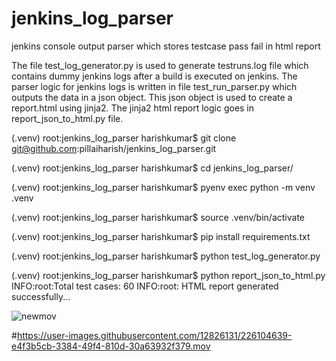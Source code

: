 # jenkins_log_parser
jenkins console output parser which stores testcase pass fail in html report

The file test_log_generator.py is used to generate testruns.log file which contains dummy jenkins logs after a build is executed on jenkins. The parser logic for jenkins logs is written in file test_run_parser.py which outputs the data in a json object. This json object is used to create a report.html using jinja2. The jinja2 html report logic goes in report_json_to_html.py file. 


(.venv) root:jenkins_log_parser harishkumar$ git clone git@github.com:pillaiharish/jenkins_log_parser.git


(.venv) root:jenkins_log_parser harishkumar$ cd jenkins_log_parser/


(.venv) root:jenkins_log_parser harishkumar$ pyenv exec python -m venv .venv


(.venv) root:jenkins_log_parser harishkumar$ source .venv/bin/activate


(.venv) root:jenkins_log_parser harishkumar$ pip install requirements.txt


(.venv) root:jenkins_log_parser harishkumar$ python test_log_generator.py 


(.venv) root:jenkins_log_parser harishkumar$ python report_json_to_html.py
INFO:root:Total test cases: 60
INFO:root: HTML report generated successfully...

![newmov](https://user-images.githubusercontent.com/12826131/226104890-7b84a7e0-5930-400f-a0e8-239f2e223259.gif)



#https://user-images.githubusercontent.com/12826131/226104639-e4f3b5cb-3384-49f4-810d-30a63932f379.mov


